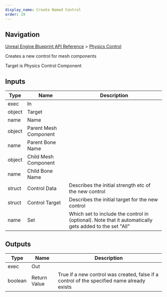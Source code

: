 ```yaml
---
display_name: Create Named Control
order: 19
---
```

## Navigation

[Unreal Engine Blueprint API Reference](https://dev.epicgames.com/documentation/en-us/unreal-engine/BlueprintAPI) > [Physics Control](https://dev.epicgames.com/documentation/en-us/unreal-engine/BlueprintAPI/PhysicsControl)

Creates a new control for mesh components

Target is Physics Control Component

## Inputs

| Type | Name | Description |
| --- | --- | --- |
| exec | In |  |
| object | Target |  |
| name | Name |  |
| object | Parent Mesh Component |  |
| name | Parent Bone Name |  |
| object | Child Mesh Component |  |
| name | Child Bone Name |  |
| struct | Control Data | Describes the initial strength etc of the new control |
| struct | Control Target | Describes the initial target for the new control |
| name | Set | Which set to include the control in (optional). Note that it automatically gets added to the set "All" |

## Outputs

| Type | Name | Description |
| --- | --- | --- |
| exec | Out |  |
| boolean | Return Value | True if a new control was created, false if a control of the specified name already exists |
